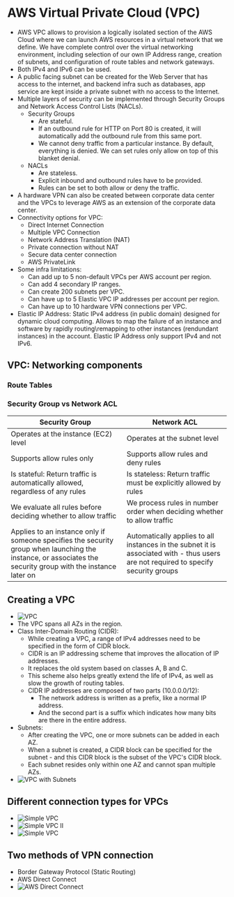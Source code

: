 # AWS Virtual Private Cloud (VPC)
* AWS VPC allows to provision a logically isolated section of the AWS Cloud where we can launch AWS resources in a virtual network that we define. We have complete control over the virtual networking environment, including selection of our own IP Address range, creation of subnets, and configuration of route tables and network gateways. 
* Both IPv4 and IPv6 can be used. 
* A public facing subnet can be created for the Web Server that has access to the internet, and backend infra such as databases, app service are kept inside a private subnet with no access to the Internet. 
* Multiple layers of security can be implemented through Security Groups and Network Access Control Lists (NACLs). 
	* Security Groups
		* Are stateful.
		* If an outbound rule for HTTP on Port 80 is created, it will automatically add the outbound rule from this same port. 
		* We cannot deny traffic from a particular instance. By default, everything is denied. We can set rules only allow on top of this blanket denial. 
	* NACLs 
		* Are stateless. 
		* Explicit inbound and outbound rules have to be provided. 
		* Rules can be set to both allow or deny the traffic. 
* A hardware VPN can also be created between corporate data center and the VPCs to leverage AWS as an extension of the corporate data center.  
* Connectivity options for VPC:
	* Direct Internet Connection
	* Multiple VPC Connection
	* Network Address Translation (NAT)
	* Private connection without NAT
	* Secure data center connection
	* AWS PrivateLink
* Some infra limitations:
	* Can add up to 5 non-default VPCs per AWS account per region. 
	* Can add 4 secondary IP ranges. 
	* Can create 200 subnets per VPC. 
	* Can have up to 5 Elastic VPC IP addresses per account per region. 
	* Can have up to 10 hardware VPN connections per VPC. 
* Elastic IP Address: Static IPv4 address (in public domain) designed for dynamic cloud computing. Allows to map the failure of an instance and software by rapidly routing\remapping to other instances (rendundant instances) in the account. Elastic IP Address only support IPv4 and not IPv6. 


## VPC: Networking components

### Route Tables

### Security Group vs Network ACL
| Security Group                                                                                                                                               | Network ACL                                                                                                                         |
| ------------------------------------------------------------------------------------------------------------------------------------------------------------ | ----------------------------------------------------------------------------------------------------------------------------------- |
| Operates at the instance (EC2) level                                                                                                                         | Operates at the subnet level                                                                                                        |
| Supports allow rules only                                                                                                                                    | Supports allow rules and deny rules                                                                                                 |
| Is stateful: Return traffic is automatically allowed, regardless of any rules                                                                                | Is stateless: Return traffic must be explicitly allowed by rules                                                                    |
| We evaluate all rules before deciding whether to allow traffic                                                                                               | We process rules in number order when deciding whether to allow traffic                                                             |
| Applies to an instance only if someone specifies the security group when launching the instance, or associates the security group with the instance later on | Automatically applies to all instances in the subnet it is associated with - thus users are not required to specify security groups |

## Creating a VPC
* ![VPC](assets/virtual_private_cloud/vpc.png)
* The VPC spans all AZs in the region. 
* Class Inter-Domain Routing (CIDR): 
	* While creating a VPC, a range of IPv4 addresses need to be specified in the form of CIDR block. 
	* CIDR is an IP addressing scheme that improves the allocation of IP addresses. 
	* It replaces the old system based on classes A, B and C. 
	* This scheme also helps greatly extend the life of IPv4, as well as slow the growth of routing tables. 
	* CIDR IP addresses are composed of two parts (10.0.0.0/12): 
		* The network address is written as a prefix, like a normal IP address. 
		* And the second part is a suffix which indicates how many bits are there in the entire address. 
* Subnets:
	* After creating the VPC, one or more subnets can be added in each AZ. 
	* When a subnet is created, a CIDR block can be specified for the subnet - and this CIDR block is the subset of the VPC's CIDR block. 
	* Each subnet resides only within one AZ and cannot span multiple AZs. 
* ![VPC with Subnets](assets/virtual_private_cloud/vpc_II.png)



## Different connection types for VPCs
* ![Simple VPC](assets/virtual_private_cloud/simple_vpc.png)
* ![Simple VPC II](assets/virtual_private_cloud/simple_vpc_II.png)
* ![Simple VPC](assets/virtual_private_cloud/simple_vpc_III.png)

## Two methods of VPN connection
* Border Gateway Protocol (Static Routing)
* AWS Direct Connect
* ![AWS Direct Connect](assets/virtual_private_cloud/aws_direct_connect.png)